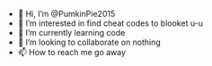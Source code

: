 - 👋 Hi, I’m @PumkinPie2015
- 👀 I’m interested in find cheat codes to blooket u-u
- 🌱 I’m currently learning code
- 💞️ I’m looking to collaborate on nothing
- 📫 How to reach me go away

<!---
PumkinPie2015/PumkinPie2015 is a ✨ special ✨ repository because its `README.md` (this file) appears on your GitHub profile.
You can click the Preview link to take a look at your changes.
--->
